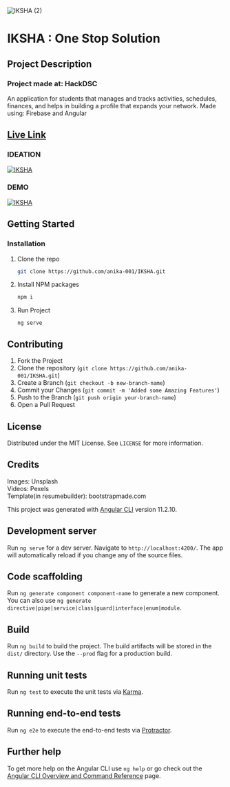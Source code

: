 ![IKSHA (2)](https://user-images.githubusercontent.com/62497183/116829126-cf01bc00-abc0-11eb-9df4-49e675ea92e5.png)
# IKSHA : One Stop Solution
## Project Description
### Project made at:  HackDSC
An application for students that manages and tracks activities, schedules, finances, and helps in building a profile that expands your network.
Made using: Firebase and Angular

## [Live Link](https://educationapp-8ef4c.web.app/home)

### IDEATION
[![IKSHA](http://img.youtube.com/vi/XQokN5k28a8/0.jpg)](https://youtu.be/DOW8pFj-A2U)


### DEMO
[![IKSHA](http://img.youtube.com/vi/XQokN5k28a8/0.jpg)](http://www.youtube.com/watch?v=XQokN5k28a8 "IKSHA")

## Getting Started

### Installation

1. Clone the repo
   ```sh
   git clone https://github.com/anika-001/IKSHA.git
   ```
2. Install NPM packages
   ```sh
   npm i
   ```
3. Run Project
   ```
   ng serve
   ```

   
<!-- CONTRIBUTING -->
## Contributing

1. Fork the Project
2. Clone the repository (`git clone https://github.com/anika-001/IKSHA.git`)
3. Create a Branch (`git checkout -b new-branch-name`)
4. Commit your Changes (`git commit -m 'Added some Amazing Features'`)
5. Push to the Branch (`git push origin your-branch-name`)
6. Open a Pull Request

<!-- LICENSE -->
## License

Distributed under the MIT License. See `LICENSE` for more information.

## Credits
Images:  Unsplash<br>
Videos:  Pexels<br>
Template(in resumebuilder): bootstrapmade.com

This project was generated with [Angular CLI](https://github.com/angular/angular-cli) version 11.2.10.

## Development server

Run `ng serve` for a dev server. Navigate to `http://localhost:4200/`. The app will automatically reload if you change any of the source files.

## Code scaffolding

Run `ng generate component component-name` to generate a new component. You can also use `ng generate directive|pipe|service|class|guard|interface|enum|module`.

## Build

Run `ng build` to build the project. The build artifacts will be stored in the `dist/` directory. Use the `--prod` flag for a production build.

## Running unit tests

Run `ng test` to execute the unit tests via [Karma](https://karma-runner.github.io).

## Running end-to-end tests

Run `ng e2e` to execute the end-to-end tests via [Protractor](http://www.protractortest.org/).

## Further help

To get more help on the Angular CLI use `ng help` or go check out the [Angular CLI Overview and Command Reference](https://angular.io/cli) page.
